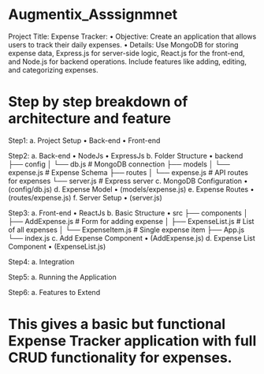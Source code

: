 # Augmentix_Asssignmnet

Project Title: Expense Tracker:
                • Objective: Create an application that allows users to track their daily expenses.
                • Details: Use MongoDB for storing expense data, Express.js for server-side logic,
                  React.js for the front-end, and Node.js for backend operations. Include features
                  like adding, editing, and categorizing expenses.

# Step by step breakdown of architecture and feature

Step1: a. Project Setup
        • Back-end
        • Front-end

Step2: a. Back-end
        • NodeJs
        • ExpressJs
       b. Folder Structure
        • backend
          ├── config
          │   └── db.js        # MongoDB connection
          ├── models
          │   └── expense.js   # Expense Schema
          ├── routes
          │   └── expense.js   # API routes for expenses
          └── server.js        # Express server
       c. MongoDB Configuration 
        • (config/db.js)
       d. Expense Model 
        • (models/expense.js)
       e. Expense Routes
        • (routes/expense.js)
       f. Server Setup
        • (server.js)

Step3: a. Front-end
        • ReactJs
       b. Basic Structure
        • src
          ├── components
          │   ├── AddExpense.js      # Form for adding expense
          │   ├── ExpenseList.js     # List of all expenses
          │   └── ExpenseItem.js     # Single expense item
          ├── App.js
          └── index.js
       c. Add Expense Component
        • (AddExpense.js)
       d. Expense List Component
        • (ExpenseList.js)

Step4: a. Integration

Step5: a. Running the Application

Step6: a. Features to Extend


# This gives a basic but functional Expense Tracker application with full CRUD functionality for expenses.

      
      
